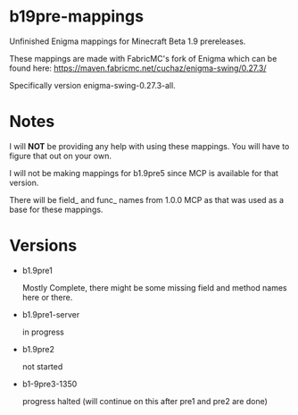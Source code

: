 # b19pre-mappings

Unfinished Enigma mappings for Minecraft Beta 1.9 prereleases.

These mappings are made with FabricMC's fork of Enigma which can be found here: https://maven.fabricmc.net/cuchaz/enigma-swing/0.27.3/

Specifically version enigma-swing-0.27.3-all.

# Notes

I will __NOT__ be providing any help with using these mappings. You will have to figure that out on your own.

I will not be making mappings for b1.9pre5 since MCP is available for that version.

There will be field_ and func_ names from 1.0.0 MCP as that was used as a base for these mappings.

# Versions

- b1.9pre1

	Mostly Complete, there might be some missing field and method names here or there.

- b1.9pre1-server

	in progress
	
- b1.9pre2  

	not started
	
- b1-9pre3-1350  

	progress halted (will continue on this after pre1 and pre2 are done)
